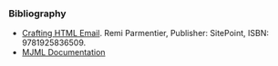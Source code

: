 ### Bibliography
* [Crafting HTML Email](https://www.oreilly.com/library/view/crafting-html-email/9781098140977/). Remi Parmentier, Publisher: SitePoint, ISBN: 9781925836509.
* [MJML Documentation](https://documentation.mjml.io/)
